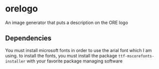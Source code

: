 # orelogo
An image generator that puts a description on the ORE logo

## Dependencies
You must install microsoft fonts in order to use the arial font which I am using.
to install the fonts, you must install the package `ttf-mscorefonts-installer` with your favorite package managing software
